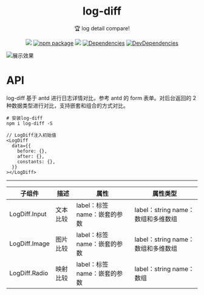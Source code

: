 <h1 align="center">log-diff</h1>

<div align="center">

🏆 log detail compare!

</div>

<div align="center">

[![](https://img.shields.io/npm/dw/log-diff.svg)](https://www.npmjs.com/package/log-diff) [![npm package](https://img.shields.io/npm/v/log-diff.svg?style=flat-square?style=flat-square)](https://www.npmjs.com/package/log-diff) [![](https://img.shields.io/github/issues/fridaydream/log-diff.svg)](https://github.com/fridaydream/log-diff/issues) [![Dependencies](https://img.shields.io/david/fridaydream/log-diff.svg?style=flat-square)](https://david-dm.org/fridaydream/log-diff) [![DevDependencies](https://img.shields.io/david/dev/fridaydream/log-diff.svg?style=flat-square)](https://david-dm.org/fridaydream/log-diff?type=dev)

</div>

![展示效果](http://iuap-tenat-market.oss-cn-beijing.aliyuncs.com/0012881219992-9922-11/%E4%BC%81%E4%B8%9A%E5%BE%AE%E4%BF%A1%E6%88%AA%E5%9B%BE_596cd906-40f8-4758-8c2c-9419ae040faa.png)

# API

log-diff 基于 antd 进行日志详情对比，参考 antd 的 form 表单。对后台返回的 2 种数据类型进行对比，支持嵌套和组合的方式对比。

```
# 安装log-diff
npm i log-diff -S
```

```tsx | pure
// LogDiff注入初始值
<LogDiff
  data={{
    before: {},
    after: {},
    constants: {},
  }}
></LogDiff>
```

---

| 子组件        | 描述     | 属性                         | 属性类型                           |
| ------------- | -------- | ---------------------------- | ---------------------------------- |
| LogDiff.Input | 文本比较 | label：标签 name：嵌套的参数 | label：string name：数组和多维数组 |
| LogDiff.Image | 图片比较 | label：标签 name：嵌套的参数 | label：string name：数组和多维数组 |
| LogDiff.Radio | 映射比较 | label：标签 name：嵌套的参数 | label：string name：数组           |
